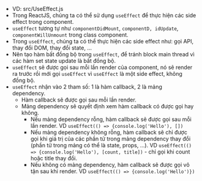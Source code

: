 - VD: src/UseEffect.js
- Trong ReactJS, chúng ta có thể sử dụng `useEffect` để thực hiện các side effect trong component.
- `useEffect` tương tự như `componentDidMount`, `componentD, idUpdate`, `componentWillUnmount` trong class component.
- Trong `useEffect`, chúng ta có thể thực hiện các side effect như: gọi API, thay đổi DOM, thay đổi state, ...
- Nên tạo hàm bất đồng bộ trong `useEffect`, để tránh block main thread vì các hàm set state update là bất đồng bộ.
- `useEffect` sẽ được gọi sau mỗi lần render của component, nó sẽ render ra trước rồi mới gọi `useEffect` vì `useEffect` là một side effect, không đồng bộ.
- `useEffect` nhận vào 2 tham số: 1 là hàm callback, 2 là mảng dependency.
  + Hàm callback sẽ được gọi sau mỗi lần render.
  + Mảng dependency sẽ quyết định xem hàm callback có được gọi hay không.
    * Nếu mảng dependency rỗng, hàm callback sẽ được gọi sau mỗi lần render. 
      VD `useEffect(() => {console.log('Hello'), [])`
    * Nếu mảng dependency không rỗng, hàm callback sẽ chỉ được gọi khi giá trị của các phần tử trong mảng dependency thay đổi (phần tử trong mảng có thể là state, props, ...).
      VD `useEffect(() => {console.log('Hello'), [count, title])` - chỉ gọi khi count hoặc title thay đổi.
    * Nếu không có mảng dependency, hàm callback sẽ được gọi vô tận sau khi render.
      VD `useEffect(() => {console.log('Hello')})`
    
